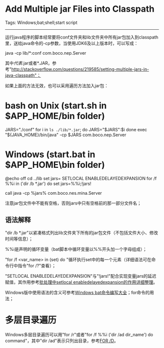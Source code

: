 # Add Multiple jar Files into Classpath
Tags: Windows;bat;shell;start script

------

运行java程序的脚本经常要将conf文件夹和lib文件夹中所有jar包加入到classpath里，送给java命令的-cp参数，当使用JDK6及以上版本时，可以写成：

 

 java -cp lib/*:conf com.boco.nep.Server

 

其中*代表*.jar或者*.JAR，参考"http://stackoverflow.com/questions/219585/setting-multiple-jars-in-java-classpath"；

如果上面的方法无效，也可以采用遍历方法加入jar包：

 

 
# bash on Unix (start.sh in $APP_HOME/bin folder)

 

 JARS="./conf" 
 for i in `ls ./lib/*.jar`; do 
  JARS="$JARS":$i 
 done 
 exec "${JAVA_HOME}/bin/java" -cp $JARS com.boco.nep.Server 

 
# Windows (start.bat in $APP_HOME\bin folder)

 

 @echo off 
 cd ../lib 
 set jars= 
 SETLOCAL ENABLEDELAYEDEXPANSION 
 for /f %%i in ('dir /b *.jar') do set jars=%%i;!jars! 

 call java -cp %jars% com.boco.nes.mina.Server 

注意jar包文件中不能有空格，否则jars中只有空格前的那一部分文件名；

 

## 语法解释

 

"dir /b *.jar"以紧凑格式列出lib文件夹下所有的jar包文件（不包括文件大小、修改时间等信息）；

 

%%i是声明的循环变量（bat脚本中循环变量以%%开头加一个字母组成）；

 

"for /f <var_name> in (set) do <command>"循环执行set中的每一个元素（详细语法可在命令行中指令"for /?"查看）；

 

"SETLOCAL ENABLEDELAYEDEXPANSION"与"!jars!"配合实现变量jars的延迟赋值，其作用参考[批处理中setlocal enabledelayedexpansion的作用详细整理](http://www.jb51.net/article/29323.htm)。

 

Windows版中使用语法的含义可参考[Windows bat命令编写大全](http://topmanopensource.iteye.com/blog/506634)；for命令的用法；

 


# 多层目录遍历

 

Windows多层目录遍历可以用"for /r"或者"for /f %%i ('dir /ad dir_name') do command"，其中"dir /ad"表示只列出目录，参考[FOR /D](http://ss64.com/nt/for_d.html)。